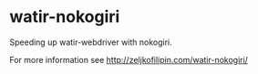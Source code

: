 watir-nokogiri
==============

Speeding up watir-webdriver with nokogiri.

For more information see http://zeljkofilipin.com/watir-nokogiri/
